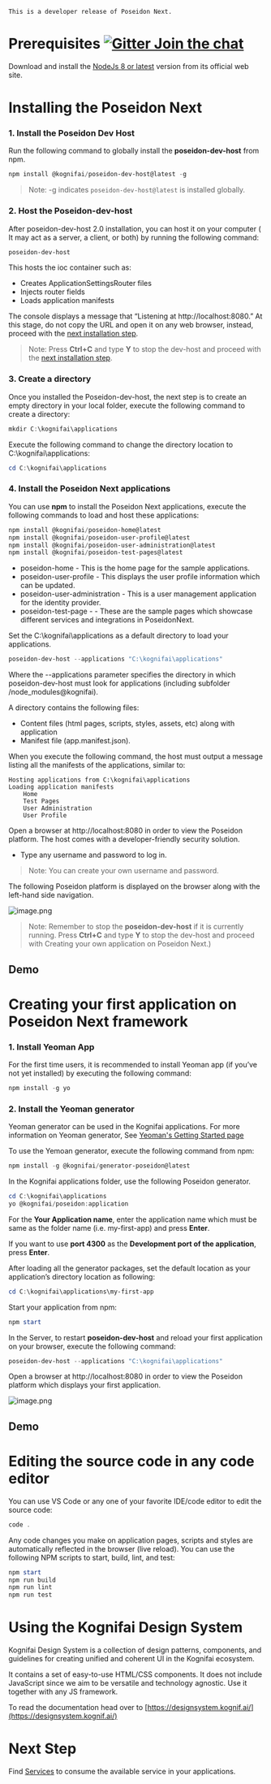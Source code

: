  ```
This is a developer release of Poseidon Next.
```
# Prerequisites [![Gitter Join the chat](https://badges.gitter.im/Join%20Chat.svg)](https://gitter.im/kognifai/Lobby)

Download and install the [NodeJs 8 or latest](https://nodejs.org/) version from its official web site.


# Installing the Poseidon Next


### 1. Install the Poseidon Dev Host ###
Run the following command to globally install the **poseidon-dev-host** from npm.
```powershell
npm install @kognifai/poseidon-dev-host@latest -g
```
>Note: -g indicates ```poseidon-dev-host@latest``` is installed globally.

### 2.	Host the Poseidon-dev-host ###
After poseidon-dev-host 2.0 installation, you can host it on your computer ( It may act as a server, a client, or both) by running the following command:

```powershell
poseidon-dev-host
```
This hosts the ioc container such as: 
- Creates ApplicationSettingsRouter files
- Injects router fields
- Loads application manifests

The console displays a message that “Listening at http://localhost:8080.” At this stage, do not copy the URL and open it on any web browser, instead, proceed with the [next installation step](#Create-a-directory). 

> Note: Press **Ctrl+C** and type **Y** to stop the dev-host and proceed with the [next installation step](#Create-a-directory).

###  3.	Create a directory ### 
Once you installed the Poseidon-dev-host, the next step is to create an empty directory in your local folder, execute the following command to create a directory:

```powershell
mkdir C:\kognifai\applications
```

Execute the following command to change the directory location to C:\kognifai\applications:

```powershell
cd C:\kognifai\applications
```


###  4.	Install the Poseidon Next applications ### 

You can use **npm** to install the Poseidon Next applications, execute the following commands to load and host these applications:
```powershell
npm install @kognifai/poseidon-home@latest
npm install @kognifai/poseidon-user-profile@latest
npm install @kognifai/poseidon-user-administration@latest
npm install @kognifai/poseidon-test-pages@latest
```
- poseidon-home - This is the home page for the sample applications.
- poseidon-user-profile - This displays the user profile information which can be updated.
- poseidon-user-administration - This is a user management application for the identity provider.
- poseidon-test-page -  - These are the sample pages which showcase different services and integrations in PoseidonNext.

Set the C:\kognifai\applications as a default directory to load your applications.

```powershell
poseidon-dev-host --applications "C:\kognifai\applications"
```
Where the --applications parameter specifies the directory in which poseidon-dev-host must look for applications (including subfolder /node_modules@kognifai). 

A directory contains the following files:

- Content files (html pages, scripts, styles, assets, etc) along with application 
- Manifest file (app.manifest.json). 

When you execute the following command, the host must output a message listing all the manifests of the applications, similar to:

```
Hosting applications from C:\kognifai\applications
Loading application manifests
	Home
	Test Pages
	User Administration
	User Profile
```
Open a browser at http://localhost:8080 in order to view the Poseidon platform. The host comes with a developer-friendly security solution. 

- Type any username and password to log in. 

> Note: You can create your own username and password. 

The following Poseidon platform is displayed on the browser along with the left-hand side navigation.

![image.png](.%20images/Poseidon-Applications.png)

> Note: Remember to stop the **poseidon-dev-host** if it is currently running. Press **Ctrl+C** and type **Y** to stop the dev-host and proceed with Creating your own application on Poseidon Next.)

## Demo


# Creating your first application on Poseidon Next framework



### 1.	Install Yeoman App ###

For the first time users, it is recommended to install Yeoman app (if you’ve not yet installed) by executing the following command:
```powershell
npm install -g yo
```

### 2.	Install the Yeoman generator ###
Yeoman generator can be used in the Kognifai applications. For more information on Yeoman generator, See [Yeoman's Getting Started page](http://yeoman.io/learning/index.html)

To use the Yemoan generator, execute the following command from npm:
  ```powershell
npm install -g @kognifai/generator-poseidon@latest
```
In the Kognifai applications folder, use the following Poseidon generator.
```powershell
cd C:\kognifai\applications
yo @kognifai/poseidon:application
```
For the **Your Application name**, enter the application name which must be same as the folder name (i.e. my-first-app) and press **Enter**.

If you want to use **port 4300** as the **Development port of the application**, press **Enter**.

 After loading all the generator packages, set the default location as your application’s directory location as following:
 ```powershell
cd C:\kognifai\applications\my-first-app
```
Start your application from npm:
 ```powershell
npm start
```
In the Server, to restart **poseidon-dev-host** and reload your first application on your browser, execute the following command:
 ```powershell
poseidon-dev-host --applications "C:\kognifai\applications"
```
Open a browser at http://localhost:8080 in order to view the Poseidon platform which displays your first application.

![image.png](.%20images/my-first-app.jpg)

## Demo


# Editing the source code in any code editor

You can use VS Code or any one of your favorite IDE/code editor to edit the source code:
```powershell
code .
```
Any code changes you make on application pages, scripts and styles are automatically reflected in the browser (live reload).
You can use the following NPM scripts to start, build, lint, and test:
```powershell
npm start
npm run build
npm run lint
npm run test
```



# Using the Kognifai Design System

Kognifai Design System is a collection of design patterns, components, and guidelines for creating unified and coherent UI in the Kognifai ecosystem.

It contains a set of easy-to-use HTML/CSS components. It does not include JavaScript since we aim to be versatile and technology agnostic. Use it together with any JS framework.

To read the documentation head over to [https://designsystem.kognif.ai/](https://designsystem.kognif.ai/)

# Next Step

Find [Services](Services.md) to consume the available service in your applications.


